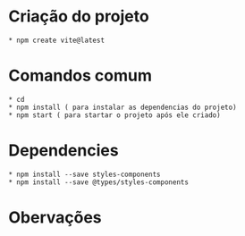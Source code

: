 # Criação do projeto
    * npm create vite@latest
# Comandos comum
    * cd
    * npm install ( para instalar as dependencias do projeto)
    * npm start ( para startar o projeto após ele criado)
# Dependencies
    * npm install --save styles-components
    * npm install --save @types/styles-components
# Obervações